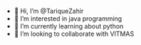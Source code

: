 - 👋 Hi, I’m @TariqueZahir
- 👀 I’m interested in java programming
- 🌱 I’m currently learning about python
- 💞️ I’m looking to collaborate with VITMAS

<!---
TariqueZahir/TariqueZahir is a ✨ special ✨ repository because its `README.md` (this file) appears on your GitHub profile.
You can click the Preview link to take a look at your changes.
--->
